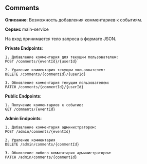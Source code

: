 **Comments**
--

**Описание**:
Возможность добавления комментариев к событиям.

**Сервис**
main-service

На вход принимается тело запроса в формате JSON.

**Private Endpoints**:

    1. Добавление комментария для текущим пользователем:
    POST /comments/{eventId}/{userId}

    2. Удаление комментария текущим пользователем:
    DELETE /comments/{commentId}/{userId}

    3. Обновление комментария текущим пользователем:
    PATCH /comments/{commentId}/{userId}

**Public Endpoints**:

    1. Получение комментариев к событию:
    GET /comments/{eventId}

**Admin Endpoints**:

    1. Добавление комментария администратором:
    POST /admin/comments/{eventId}

    2. Удаление комментария
    DELETE /admin/comments/{commentId}

    3. Обновление любого комментария администратором:
    PATCH /admin/comments/{commentId}